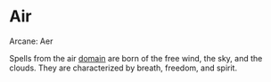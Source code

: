 # Air

Arcane: Aer

Spells from the air [domain](!Domain%20Index.md) are born of the free wind, the sky, and the clouds. They are characterized by breath, freedom, and spirit. 
